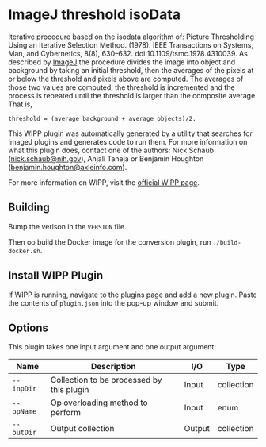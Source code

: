 # ImageJ threshold isoData

Iterative procedure based on the isodata algorithm of:  Picture Thresholding 
Using an Iterative Selection Method. (1978). IEEE Transactions on Systems, Man, 
and Cybernetics, 8(8), 630–632. doi:10.1109/tsmc.1978.4310039. As described by
[ImageJ](https://imagej.net/plugins/auto-threshold#isodata) the procedure divides the image into object and background by taking an 
initial threshold, then the averages of the pixels at or below the threshold and 
pixels above are computed. The averages of those two values are computed, the 
threshold is incremented and the process is repeated until the threshold is 
larger than the composite average. That is,

`threshold = (average background + average objects)/2.`

This WIPP plugin was automatically generated by a utility that searches for
ImageJ plugins and generates code to run them. For more information on what this
plugin does, contact one of the authors: Nick Schaub (nick.schaub@nih.gov), 
Anjali Taneja or Benjamin Houghton (benjamin.houghton@axleinfo.com).

For more information on WIPP, visit the [official WIPP page](https://isg.nist.gov/deepzoomweb/software/wipp).

## Building

Bump the verison in the `VERSION` file.

Then oo build the Docker image for the conversion plugin, run
`./build-docker.sh`.

## Install WIPP Plugin

If WIPP is running, navigate to the plugins page and add a new plugin.
Paste the contents of `plugin.json` into the pop-up window and submit.

## Options

This plugin takes one input argument and one output argument:

| Name          | Description             | I/O    | Type   |
|---------------|-------------------------|--------|--------|
| `--inpDir` | Collection to be processed by this plugin | Input | collection |
| `--opName` | Op overloading method to perform | Input | enum |
| `--outDir` | Output collection | Output | collection |

